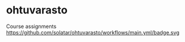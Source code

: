 # ohtuvarasto
Course assignments
https://github.com/solatar/ohtuvarasto/workflows/main.yml/badge.svg
